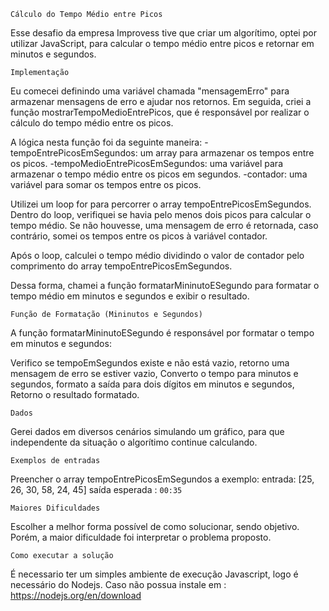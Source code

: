 `Cálculo do Tempo Médio entre Picos`

Esse desafio da empresa Improvess tive que criar um algorítimo, optei por utilizar JavaScript, para calcular o tempo médio entre picos e retornar em minutos e segundos.

`Implementação`

Eu comecei definindo uma variável chamada "mensagemErro" para armazenar mensagens de erro e ajudar nos retornos. Em seguida, criei a função mostrarTempoMedioEntrePicos, que é responsável por realizar o cálculo do tempo médio entre os picos.

A lógica nesta função foi da seguinte maneira: 
-tempoEntrePicosEmSegundos: um array para armazenar os tempos entre os picos.
-tempoMedioEntrePicosEmSegundos: uma variável para armazenar o tempo médio entre os picos em segundos.
-contador: uma variável para somar os tempos entre os picos.

Utilizei um loop for para percorrer o array tempoEntrePicosEmSegundos. Dentro do loop, verifiquei se havia pelo menos dois picos para calcular o tempo médio. Se não houvesse, uma mensagem de erro é retornada, caso contrário, somei os tempos entre os picos à variável contador.

Após o loop, calculei o tempo médio dividindo o valor de contador pelo comprimento do array tempoEntrePicosEmSegundos.

Dessa forma, chamei a função formatarMininutoESegundo para formatar o tempo médio em minutos e segundos e exibir o resultado.

`Função de Formatação (Mininutos e Segundos)`

A função formatarMininutoESegundo é responsável por formatar o tempo em minutos e segundos: 

Verifico se tempoEmSegundos existe e não está vazio, retorno uma mensagem de erro se estiver vazio, Converto o tempo para minutos e segundos, formato a saída para dois dígitos em minutos e segundos, Retorno o resultado formatado.

`Dados`

Gerei dados em diversos cenários simulando um gráfico, para que independente da situação o algorítimo continue calculando.

`Exemplos de entradas`

Preencher o array  tempoEntrePicosEmSegundos a exemplo:
entrada: [25, 26, 30, 58, 24, 45]
saída esperada : `00:35`

`Maiores Dificuldades` 

Escolher a melhor forma possível de como solucionar, sendo objetivo.
Porém, a maior dificuldade foi interpretar o problema proposto.

`Como executar a solução`

É necessario ter um simples ambiente de execução Javascript, logo é necessário do Nodejs.
Caso não possua instale em : https://nodejs.org/en/download
